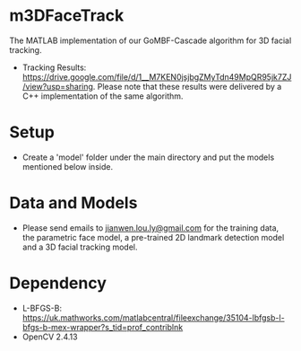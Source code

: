 # m3DFaceTrack
The MATLAB implementation of our GoMBF-Cascade algorithm for 3D facial tracking.
- Tracking Results: https://drive.google.com/file/d/1__M7KEN0jsjbgZMyTdn49MpQR95jk7ZJ/view?usp=sharing. Please note that these results were delivered by a C++ implementation of the same algorithm. 

# Setup
- Create a 'model' folder under the main directory and put the models mentioned below inside. 

# Data and Models
- Please send emails to jianwen.lou.ly@gmail.com for the training data, the parametric face model, a pre-trained 2D landmark detection model and a 3D facial tracking model. 

# Dependency
- L-BFGS-B: https://uk.mathworks.com/matlabcentral/fileexchange/35104-lbfgsb-l-bfgs-b-mex-wrapper?s_tid=prof_contriblnk
- OpenCV 2.4.13
